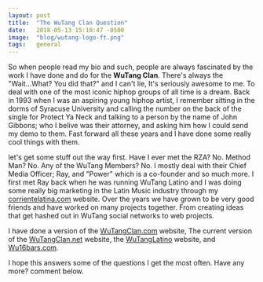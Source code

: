 ```yaml
---
layout: post
title:  "The WuTang Clan Question"
date:   2018-05-13 15:10:47 -0500
image:  "blog/wutang-logo-ft.png"
tags:   general
---
```

So when people read my bio and such, people are always fascinated by the work I have done and do for the **WuTang Clan**. There's always the "Wait...What? You did that?" and I can't lie, It's seriously awesome to me. To deal with one of the most iconic hiphop groups of all time is a dream. Back in 1993 when I was an aspiring young hiphop artist, I remember sitting in the dorms of Syracuse University and calling the number on the back of the single for Protect Ya Neck and talking to a person by the name of John Gibbons; who I belive was their attorney, and asking him how I could send my demo to them. Fast forward all these years and I have done some really cool things with them.

let's get some stuff out the way first.  Have I ever met the RZA? No. Method Man? No. Any of the WuTang Members? No. I mostly deal with their Chief Media Officer; Ray, and "Power" which is a co-founder and so much more. I first met Ray back when he was running WuTang Latino and I was doing some really big marketing in the Latin Music industry through my [corrientelatina.com](   https://www.corrientelatina.com) website. Over the years we have grown to be very good friends and have worked on many projects together. From creating ideas that get hashed out in WuTang social networks to web projects. 

I have done a version of the [WuTangClan.com](/projects/wutangclan-com/) website, The current version of the [WuTangClan.net](/projects/wutangclan-net/) website, the [WuTangLatino](/projects/wutanglatino/) website, and [Wu16bars.com](Wu16bars.com). 

I hope this answers some of the questions I get the most often. Have any more? comment below.